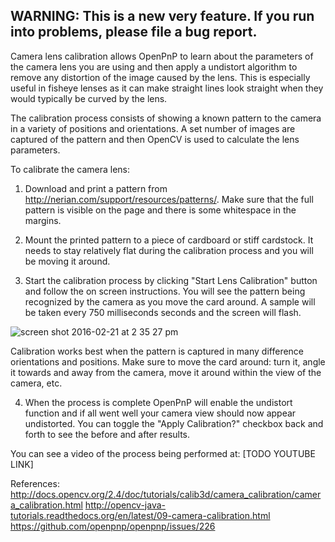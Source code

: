 ## WARNING: This is a new very feature. If you run into problems, please file a bug report.

Camera lens calibration allows OpenPnP to learn about the parameters of the camera lens you are using and then apply a undistort algorithm to remove any distortion of the image caused by the lens. This is especially useful in fisheye lenses as it can make straight lines look straight when they would typically be curved by the lens.

The calibration process consists of showing a known pattern to the camera in a variety of positions and orientations. A set number of images are captured of the pattern and then OpenCV is used to calculate the lens parameters.

To calibrate the camera lens:

1. Download and print a pattern from http://nerian.com/support/resources/patterns/. Make sure that the full pattern is visible on the page and there is some whitespace in the margins.

2. Mount the printed pattern to a piece of cardboard or stiff cardstock. It needs to stay relatively flat during the calibration process and you will be moving it around.

3. Start the calibration process by clicking "Start Lens Calibration" button and follow the on screen instructions. You will see the pattern being recognized by the camera as you move the card around. A sample will be taken every 750 milliseconds seconds and the screen will flash.

![screen shot 2016-02-21 at 2 35 27 pm](https://cloud.githubusercontent.com/assets/1182323/13205929/8a9f8272-d8a8-11e5-8509-7df8d5d4a59a.png)

Calibration works best when the pattern is captured in many difference orientations and positions. Make sure to move the card around: turn it, angle it towards and away from the camera, move it around within the view of the camera, etc.

4. When the process is complete OpenPnP will enable the undistort function and if all went well your camera view should now appear undistorted. You can toggle the "Apply Calibration?" checkbox back and forth to see the before and after results.

You can see a video of the process being performed at: [TODO YOUTUBE LINK]

References:
http://docs.opencv.org/2.4/doc/tutorials/calib3d/camera_calibration/camera_calibration.html
http://opencv-java-tutorials.readthedocs.org/en/latest/09-camera-calibration.html
https://github.com/openpnp/openpnp/issues/226